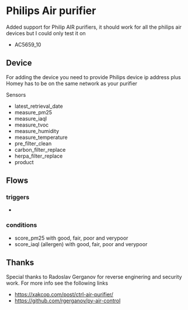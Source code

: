 # Philips Air purifier

Added support for Philip AIR purifiers, it should work for all the philips air devices but I could only test it on 
- AC5659_10 

## Device
For adding the device you need to provide Philips device ip address plus Homey has to be on the same network as your purifier 

Sensors
- latest_retrieval_date
- measure_pm25
- measure_iaql
- measure_tvoc
- measure_humidity
- measure_temperature
- pre_filter_clean
- carbon_filter_replace
- herpa_filter_replace
- product

## Flows

### triggers
- 

### conditions
- score_pm25 with good, fair, poor and verypoor
- score_iaql (allergen) with good, fair, poor and verypoor


## Thanks
Special thanks to Radoslav Gerganov for reverse enginering and security work. 
For more info see the following links
- https://xakcop.com/post/ctrl-air-purifier/ 
- https://github.com/rgerganov/py-air-control
